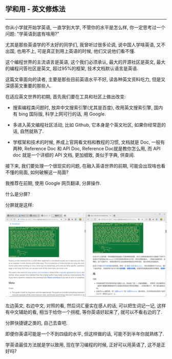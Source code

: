 ## 学和用 - 英文修炼法
<hr>

你从小学就开始学英语, 一直学到大学, 不管你的水平是怎么样, 你一定思考过一个问题: "学英语到底有啥用?"

尤其是那些英语学的不太好的同学们, 我曾听过很多论调, 说中国人学啥英语, 又不出国, 也用不上, 可是真正到用上英语的时候, 他们又说他们看不懂.

这个编程世界的主流语言是英语, 这个我们必须承认, 最大的开源社区是英文, 最大的编程问答社区是英文, 超过95%的框架, 技术文档默认语言是英语.

这篇文章面向的读者, 主要是那些目前英语水平不好, 读各种英文资料吃力, 但是又深感英文重要的那些人.

在适应英文世界的初期, 首先我们要在工具和社区上做出改变:

- 搜索编程类问题时, 放弃中文搜索引擎(尤其是百度), 改用英文搜索引擎, 国内有 bing 国际版, 科学上网可行的话, 用 Google.

- 多进入英文编程社区活动, 比如 Github, 它本身是个英文社区, 如果你经常逛的话, 自然就熟了.

- 学框架和技术的时候, 养成上官网看文档和教程的习惯, 文档就是 Doc, 一般有两种, Reference Doc 和 API Doc, Reference Doc就是教你怎么用, 而 API doc 就是一个详细的 API 文档, 更加细致, 类似于字典, 供查阅.

接下来, 我们要处理一个很现实的问题, 在融入英语世界的前期, 可能会出现啥也看不懂的局面, 如何破解这一局面? 

我推荐在前期, 使用 Google 网页翻译, 分屏操作.

什么是分屏?

分屏就是这样:

![Image](../../imgs/ScreenSplit.png)

左边英文, 右边中文, 对照的看, 然后词汇量实在感人的话, 可以把生词记一记, 这样有中文辅助的看, 相当于给你一个拐棍, 等你英语好起来了, 就可以不看右边的了.

分屏快捷键之类的, 自己去查吧.

即便你英语可能是一个不到四级的水平, 但这样做的话, 可能不到半年你就熟练了.

学英语最佳方法就是学以致用, 现在学习编程的时候, 正好可以用英语了, 这不是正好吗?

